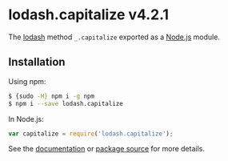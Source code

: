 # lodash.capitalize v4.2.1

The [lodash](https://lodash.com/) method `_.capitalize` exported as a [Node.js](https://nodejs.org/) module.

## Installation

Using npm:

```bash
$ {sudo -H} npm i -g npm
$ npm i --save lodash.capitalize
```

In Node.js:

```js
var capitalize = require('lodash.capitalize');
```

See the [documentation](https://lodash.com/docs#capitalize) or [package source](https://github.com/lodash/lodash/blob/4.2.1-npm-packages/lodash.capitalize) for more details.
